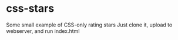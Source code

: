 css-stars
=========

Some small example of CSS-only rating stars
Just clone it, upload to webserver, and run index.html
